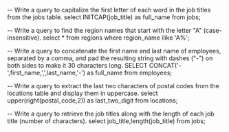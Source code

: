 -- Write a query to capitalize the first letter of each word in the job titles from the jobs table.
select INITCAP(job_title) as full_name from jobs;

-- Write a query to find the region names that start with the letter "A" (case-insensitive).
select * from regions where region_name ilike 'A%';

-- Write a query to concatenate the first name and last name of employees, separated by a comma, and pad the resulting string with dashes ("-") on both sides to make it 30 characters long.
SELECT CONCAT('-',first_name,',',last_name,'-') as full_name from employees;

-- Write a query to extract the last two characters of postal codes from the locations table and display them in uppercase.
select upper(right(postal_code,2)) as last_two_digit from locations;

-- Write a query to retrieve the job titles along with the length of each job title (number of characters).
select job_title,length(job_title) from jobs;
